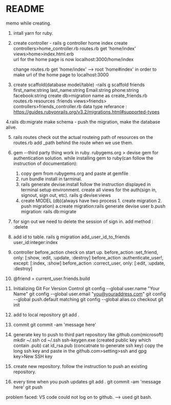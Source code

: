 # README

memo while creating.

1. intall yarn for ruby.

2. create controller  - rails g controller home index
   create controllers>home_controller.rb
          routes.rb
            get 'home/index'
          views>home>index.html.erb       
   url for the home page is now localhost:3000/home/index
  
   change routes.rb
    get 'home/index' --> root 'home#index'
    in order to make url of the home page to localhost:3000   

3. create scaffold(database model/table)  -rails g scaffold friends first_name:string last_name:string Email:string phone:string facebook:string
   create db>migration name as create_friends.rb
          routes.rb
            resources :friends
          views>friends>
          controllers>friends_controller.rb
   data type referance : https://guides.rubyonrails.org/v3.2/migrations.html#supported-types

4.rails db:migrate
  make schema - push the migration, make the database alive.

5. rails routes
   check out the actual routeing path of resources on the routes.rb
   add _path behind the route when we use them.

6. gem --third party thing work in ruby.
   rubygems.org > devise
   gem for authentication solution.
    while installing gem to ruby(can follow the instruction of documentation):
    1. copy gem from rubygems.org and paste at gemfile
    2. run bundle install in tarminal.
    3. rails generate devise:install
       follow the instruction displayed in terminal setup environment.
       create all views for the auth(sign in, signout, sign out, etc).
       rails g devise:views
    4. create MODEL (db)(always have two process 1. create migration 2. push migration)
       a.create migration:rails generate devise user
       b.push migration: rails db:migrate

7. for sign out we need to delete the session of sign in.
   add method : :delete
8. add id to table.
   rails g migration add_user_id_to_friends user_id:integer:index

9. controller
   before_action          check on start up.
   before_action :set_friend, only: [:show, :edit, :update, :destroy]
   before_action :authenticate_user!, except: [:index, :show]
   before_action :correct_user, only: [:edit, :update, :destroy]

10. @friend = current_user.friends.build

11. Initializing Git For Version Control
    git config --global user.name "Your Name"
    git config --global user.email "you@youraddress.com"
    git config --global push.default matching
    git config --global alias.co checkout
    git init

12. add to local repository
   git add .

13. commit
   git commit -am 'message here'

14. generate key to push to third part repository like github.com(microsoft)
   mkdir ~/.ssh
   cd ~/.ssh
   ssh-keygen.exe     (created public key which contain .pub)
   cat id_rsa.pub     (concatnate to generate ssh key)
   copy the long ssh key and paste in the github.com>setting>ssh and gpg key>New SSH key

15. create new repository.
    follow the instruction to push an existing repository.

16. every time when you push updates
    git add .
    git commit -am 'message here'
    git push

problem faced:
VS code could not log on to github. --> used git bash.